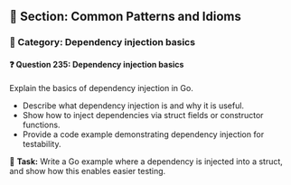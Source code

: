 ## 📘 Section: Common Patterns and Idioms
### 🔹 Category: Dependency injection basics
#### ❓ Question 235: Dependency injection basics

Explain the basics of dependency injection in Go.

- Describe what dependency injection is and why it is useful.
- Show how to inject dependencies via struct fields or constructor functions.
- Provide a code example demonstrating dependency injection for testability.

🔧 **Task:** Write a Go example where a dependency is injected into a struct, and show how this enables easier testing.
